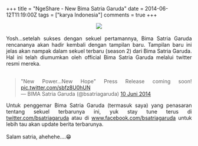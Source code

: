 +++
title = "NgeShare - New Bima Satria Garuda"
date = 2014-06-12T11:19:00Z
tags = ["karya Indonesia"]
comments = true
+++

<center><img border="0" data-original-height="440" data-original-width="720" src="https://1.bp.blogspot.com/-6ZA2tkeFaUE/W-y4cTE2ojI/AAAAAAAASRU/01P7h5pu9TkTJanROEK3CnVHid4vbIAygCLcBGAs/s1600/bimax.jpg" /></center><br />
<div style="text-align: justify;">Yosh...setelah sukses dengan sekuel pertamannya, Bima Satria Garuda rencananya akan hadir kembali dengan tampilan baru. Tampilan baru ini jelas akan nampak dalam sekuel terbaru (season 2) dari Bima Satria Garuda. Hal ini telah diumumkan oleh official Bima Satria Garuda melalui twitter resmi mereka.<br />
<br /><blockquote class="twitter-tweet" lang="id">"New Power...New Hope" Press Release coming soon! <a href="http://t.co/sbfz8U0hUN">pic.twitter.com/sbfz8U0hUN</a><br />— BIMA Satria Garuda (@bsatriagaruda) <a href="https://twitter.com/bsatriagaruda/statuses/476305123971313664">10 Juni 2014</a></blockquote><div style="text-align: justify;"><script async="" charset="utf-8" src="//platform.twitter.com/widgets.js"></script> Untuk penggemar Bima Satria Garuda (termasuk saya) yang penasaran tentang sekuel terbarunya ini, yuk stay tune terus di <a href="http://twitter.com/bsatriagaruda">twitter.com/bsatriagaruda</a> atau di <a href="http://www.facebook.com/bsatriagaruda">www.facebook.com/bsatriagaruda</a> untuk lebih tau akan update berita terbarunya.</div><br />Salam satria, ahehehe....😁</div>

